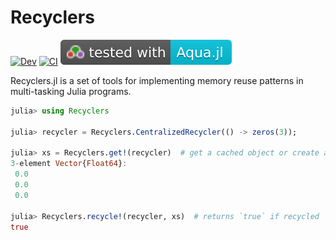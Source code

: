 # Recyclers

[![Dev](https://img.shields.io/badge/docs-dev-blue.svg)](https://juliaconcurrent.github.io/Recyclers.jl/dev)
[![CI](https://github.com/JuliaConcurrent/Recyclers.jl/actions/workflows/test.yml/badge.svg)](https://github.com/JuliaConcurrent/Recyclers.jl/actions/workflows/test.yml)
[![Aqua QA](https://raw.githubusercontent.com/JuliaTesting/Aqua.jl/master/badge.svg)](https://github.com/JuliaTesting/Aqua.jl)

Recyclers.jl is a set of tools for implementing memory reuse patterns in multi-tasking Julia
programs.

```julia
julia> using Recyclers

julia> recycler = Recyclers.CentralizedRecycler(() -> zeros(3));

julia> xs = Recyclers.get!(recycler)  # get a cached object or create a new one
3-element Vector{Float64}:
 0.0
 0.0
 0.0

julia> Recyclers.recycle!(recycler, xs)  # returns `true` if recycled
true
```
